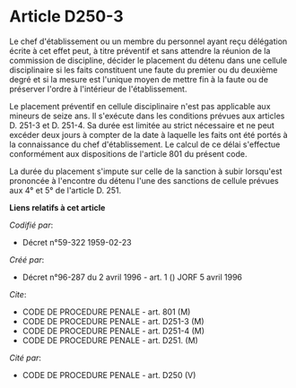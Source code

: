 # Article D250-3

Le chef d'établissement ou un membre du personnel ayant reçu délégation écrite à cet effet peut, à titre préventif et sans
attendre la réunion de la commission de discipline, décider le placement du détenu dans une cellule disciplinaire si les
faits constituent une faute du premier ou du deuxième degré et si la mesure est l'unique moyen de mettre fin à la faute ou de
préserver l'ordre à l'intérieur de l'établissement.

Le placement préventif en cellule disciplinaire n'est pas applicable aux mineurs de seize ans. Il s'exécute dans les
conditions prévues aux articles D. 251-3 et D. 251-4. Sa durée est limitée au strict nécessaire et ne peut excéder deux jours
à compter de la date à laquelle les faits ont été portés à la connaissance du chef d'établissement. Le calcul de ce délai
s'effectue conformément aux dispositions de l'article 801 du présent code.

La durée du placement s'impute sur celle de la sanction à subir lorsqu'est prononcée à l'encontre du détenu l'une des
sanctions de cellule prévues aux 4° et 5° de l'article D. 251.

**Liens relatifs à cet article**

_Codifié par_:

  - Décret n°59-322 1959-02-23

_Créé par_:

  - Décret n°96-287 du 2 avril 1996 - art. 1 () JORF 5 avril 1996

_Cite_:

  - CODE DE PROCEDURE PENALE - art. 801 (M)
  - CODE DE PROCEDURE PENALE - art. D251-3 (M)
  - CODE DE PROCEDURE PENALE - art. D251-4 (M)
  - CODE DE PROCEDURE PENALE - art. D251. (M)

_Cité par_:

  - CODE DE PROCEDURE PENALE - art. D250 (V)
